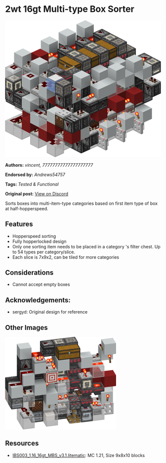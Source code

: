 # 2wt 16gt Multi-type Box Sorter
<img alt="area_render_199_.png" src="images/area_render_199_.png?raw=1">

**Authors:** *vincent, 77777777777777777777*

**Endorsed by:** *Andrews54757*

**Tags:** *Tested & Functional*

**Original post:** [View on Discord](https://discord.com/channels/1375556143186837695/1402508433399480421)

Sorts boxes into multi-item-type categories based on first item type of box at half-hopperspeed.
## Features
- Hopperspeed sorting
- Fully hopperlocked design
- Only one sorting item needs to be placed in a category 's filter chest. Up to 54 types per category/slice.
- Each slice is 7x9x2, can be tiled for more categories
## Considerations
- Cannot accept empty boxes

## Acknowledgements:
- sergyd: Original design for reference

## Other Images
<img src="images/area_render_218_.png?raw=1" height="300px">

## Resources
- [IBS003_1.16_16gt_MBS_v3.1.litematic](attachments/IBS003_1.16_16gt_MBS_v3.1.litematic): MC 1.21, Size 9x8x10 blocks
